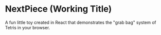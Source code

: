 # NextPiece (Working Title)

A fun little toy created in React that demonstrates the "grab bag" system of Tetris in your browser.

